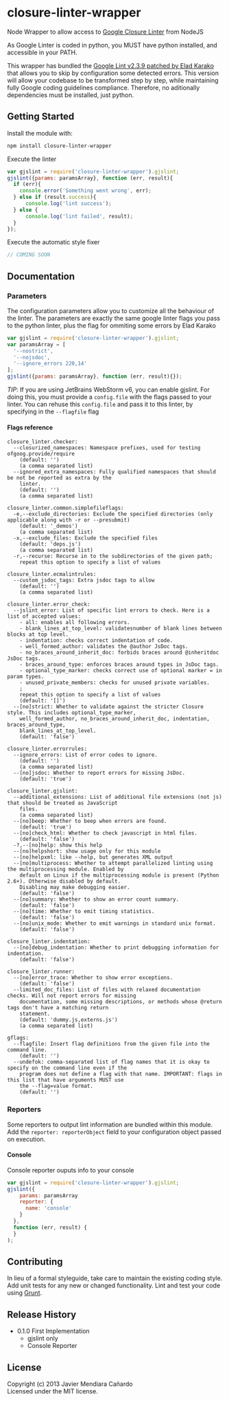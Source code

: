 # closure-linter-wrapper

Node Wrapper to allow access to [Google Closure Linter](https://developers.google.com/closure/utilities/) from NodeJS

As Google Linter is coded in python, you MUST have python installed, and accessible in your PATH.

This wrapper has bundled the [Google Lint v2.3.9 patched by Elad Karako](http://icompile.eladkarako.com/python-patch-ignore-some-of-google-closure-jslinter-gjslint-errors/)
that allows you to skip by configuration some detected errors. This version will
allow your codebase to be transformed step by step, while maintaining fully
Google coding guidelines compliance. Therefore, no aditionally dependencies must be installed, just python.


## Getting Started
Install the module with: 
```bash
npm install closure-linter-wrapper
```

Execute the linter
```javascript
var gjslint = require('closure-linter-wrapper').gjslint;
gjslint({params: paramsArray}, function (err, result){
  if (err){
    console.error('Something went wrong', err);
  } else if (result.success){
      console.log('lint success');
  } else {
      console.log('lint failed', result);
  }
});
```

Execute the automatic style fixer
```javascript
// COMING SOON
```

## Documentation
### Parameters
The configuration parameters allow you to customize all the behaviour of the linter. The parameters are exactly 
the same google linter flags you pass to the python linter, plus the flag for ommiting some errors by Elad Karako
```js
var gjslint = require('closure-linter-wrapper').gjslint;
var paramsArray = [
  '--nostrict',
  '--nojsdoc',
  '--ignore_errors 220,14'
];
gjslint({params: paramsArray}, function (err, result){});
```

*TIP*: If you are using JetBrains WebStorm v6, you can enable gjslint. For doing this, you must provide a `config.file` with 
the flags passed to your linter. You can rehuse this `config.file` and pass it to this linter, by specifying in the 
`--flagfile` flag

#### Flags reference
```
closure_linter.checker:
  --closurized_namespaces: Namespace prefixes, used for testing ofgoog.provide/require
    (default: '')
    (a comma separated list)
  --ignored_extra_namespaces: Fully qualified namespaces that should be not be reported as extra by the
    linter.
    (default: '')
    (a comma separated list)

closure_linter.common.simplefileflags:
  -e,--exclude_directories: Exclude the specified directories (only applicable along with -r or --presubmit)
    (default: '_demos')
    (a comma separated list)
  -x,--exclude_files: Exclude the specified files
    (default: 'deps.js')
    (a comma separated list)
  -r,--recurse: Recurse in to the subdirectories of the given path;
    repeat this option to specify a list of values

closure_linter.ecmalintrules:
  --custom_jsdoc_tags: Extra jsdoc tags to allow
    (default: '')
    (a comma separated list)

closure_linter.error_check:
  --jslint_error: List of specific lint errors to check. Here is a list of accepted values:
    - all: enables all following errors.
    - blank_lines_at_top_level: validatesnumber of blank lines between blocks at top level.
    - indentation: checks correct indentation of code.
    - well_formed_author: validates the @author JsDoc tags.
    - no_braces_around_inherit_doc: forbids braces around @inheritdoc JsDoc tags.
    - braces_around_type: enforces braces around types in JsDoc tags.
    - optional_type_marker: checks correct use of optional marker = in param types.
    - unused_private_members: checks for unused private variables.
    ;
    repeat this option to specify a list of values
    (default: '[]')
  --[no]strict: Whether to validate against the stricter Closure style. This includes optional_type_marker,
    well_formed_author, no_braces_around_inherit_doc, indentation, braces_around_type,
    blank_lines_at_top_level.
    (default: 'false')

closure_linter.errorrules:
  --ignore_errors: List of error codes to ignore.
    (default: '')
    (a comma separated list)
  --[no]jsdoc: Whether to report errors for missing JsDoc.
    (default: 'true')

closure_linter.gjslint:
  --additional_extensions: List of additional file extensions (not js) that should be treated as JavaScript
    files.
    (a comma separated list)
  --[no]beep: Whether to beep when errors are found.
    (default: 'true')
  --[no]check_html: Whether to check javascript in html files.
    (default: 'false')
  -?,--[no]help: show this help
  --[no]helpshort: show usage only for this module
  --[no]helpxml: like --help, but generates XML output
  --[no]multiprocess: Whether to attempt parallelized linting using the multiprocessing module. Enabled by
    default on Linux if the multiprocessing module is present (Python 2.6+). Otherwise disabled by default.
    Disabling may make debugging easier.
    (default: 'false')
  --[no]summary: Whether to show an error count summary.
    (default: 'false')
  --[no]time: Whether to emit timing statistics.
    (default: 'false')
  --[no]unix_mode: Whether to emit warnings in standard unix format.
    (default: 'false')

closure_linter.indentation:
  --[no]debug_indentation: Whether to print debugging information for indentation.
    (default: 'false')

closure_linter.runner:
  --[no]error_trace: Whether to show error exceptions.
    (default: 'false')
  --limited_doc_files: List of files with relaxed documentation checks. Will not report errors for missing
    documentation, some missing descriptions, or methods whose @return tags don't have a matching return
    statement.
    (default: 'dummy.js,externs.js')
    (a comma separated list)

gflags:
  --flagfile: Insert flag definitions from the given file into the command line.
    (default: '')
  --undefok: comma-separated list of flag names that it is okay to specify on the command line even if the
    program does not define a flag with that name. IMPORTANT: flags in this list that have arguments MUST use
    the --flag=value format.
    (default: '')
```
### Reporters

Some reporters to output lint information are bundled within this module. Add the `reporter: reporterObject` 
field to your configuration object passed on execution.
#### Console
Console reporter ouputs info to your console
```js
var gjslint = require('closure-linter-wrapper').gjslint;
gjslint({
    params: paramsArray
    reporter: {
      name: 'console'
    }
  }, 
  function (err, result) {
  }
);
```

## Contributing
In lieu of a formal styleguide, take care to maintain the existing coding style. Add unit tests for any new or changed functionality. Lint and test your code using [Grunt](http://gruntjs.com/).

## Release History
* 0.1.0 First Implementation
  * gjslint only
  * Console Reporter

## License
Copyright (c) 2013 Javier Mendiara Cañardo  
Licensed under the MIT license.
